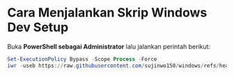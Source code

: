 # Cara Menjalankan Skrip Windows Dev Setup

Buka **PowerShell sebagai Administrator** lalu jalankan perintah berikut:

```powershell
Set-ExecutionPolicy Bypass -Scope Process -Force
iwr -useb https://raw.githubusercontent.com/sujinwo150/windows/refs/heads/main/win.ps1 | iex
